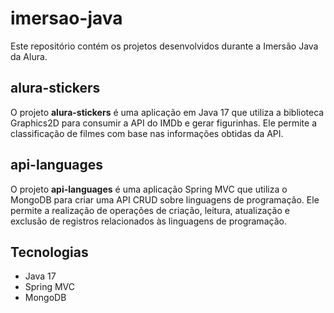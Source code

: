# imersao-java

Este repositório contém os projetos desenvolvidos durante a Imersão Java da Alura.

## alura-stickers
O projeto **alura-stickers** é uma aplicação em Java 17 que utiliza a biblioteca Graphics2D para consumir a API do IMDb e gerar figurinhas. Ele permite a classificação de filmes com base nas informações obtidas da API.

## api-languages
O projeto **api-languages** é uma aplicação Spring MVC que utiliza o MongoDB para criar uma API CRUD sobre linguagens de programação. Ele permite a realização de operações de criação, leitura, atualização e exclusão de registros relacionados às linguagens de programação.

## Tecnologias
- Java 17
- Spring MVC
- MongoDB
